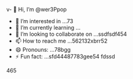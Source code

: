 v- 👋 Hi, I’m @wer3Ppop
- 👀 I’m interested in ...73
- 🌱 I’m currently learning ...
- 💞️ I’m looking to collaborate on ...ssdfsdf454
- 📫 How to reach me ...562132xbrr52
- 😄 Pronouns: ...78bgg
- ⚡ Fun fact: ...sfd44487783gee54
fdssd
<!---jl456asdgjllm.lm45
wer3Ppop/wer3Ppop is a ✨ special ✨ repository 2because its `README.md` (this file) appears on your GitHub profile.
You can click the Preview link to take a look at your changes.
--->465
